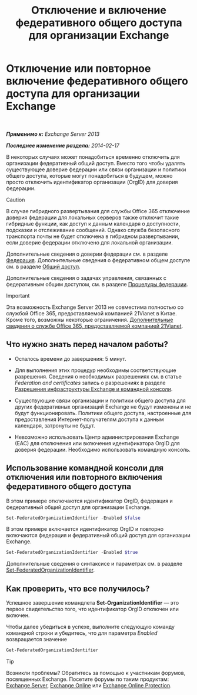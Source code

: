 ﻿---
title: 'Отключение и включение федеративного общего доступа для организации Exchange'
TOCTitle: Отключение или повторное включение федеративного общего доступа для организации Exchange
ms:assetid: d36490d8-0268-47b9-a6d4-e56427f1b02e
ms:mtpsurl: https://technet.microsoft.com/ru-ru/library/JJ657497(v=EXCHG.150)
ms:contentKeyID: 50489286
ms.date: 05/22/2018
mtps_version: v=EXCHG.150
ms.translationtype: MT
---

# Отключение или повторное включение федеративного общего доступа для организации Exchange

 

_**Применимо к:** Exchange Server 2013_

_**Последнее изменение раздела:** 2014-02-17_

В некоторых случаях может понадобиться временно отключить для организации федеративный общий доступ. Вместо того чтобы удалять существующее доверие федерации или связи организации и политики общего доступа, которые могут понадобиться в будущем, можно просто отключить идентификатор организации (OrgID) для доверия федерации.

> [!CAUTION]  
> В случае гибридного развертывания для службы Office 365 отключение доверия федерации для локальных серверов также отключит такие гибридные функции, как доступ к данным календаря о доступности, подсказки и отслеживание сообщений. Однако служба безопасного транспорта почты не будет отключена в гибридном развертывании, если доверие федерации отключено для локальной организации.


Дополнительные сведения о доверии федерации см. в разделе [Федерация](federation-exchange-2013-help.md). Дополнительные сведения о федеративном общем доступе см. в разделе [Общий доступ](sharing-exchange-2013-help.md).

Дополнительные сведения о задачах управления, связанных с федеративным общим доступом, см. в разделе [Процедуры федерации](federation-procedures-exchange-2013-help.md).

> [!IMPORTANT]  
> Эта возможность Exchange Server 2013 не совместима полностью со службой Office 365, предоставляемой компанией 21Vianet в Китае. Кроме того, возможны некоторые ограничения. <a href="https://go.microsoft.com/fwlink/?linkid=313640">Дополнительные сведения о службе Office 365, предоставляемой компанией 21Vianet</a>.


## Что нужно знать перед началом работы?

  - Осталось времени до завершения: 5 минут.

  - Для выполнения этих процедур необходимы соответствующие разрешения. Сведения о необходимых разрешениях см. в статье *Federation and certificates* запись о разрешениях в разделе [Разрешения инфраструктуры Exchange и командной консоли](exchange-and-shell-infrastructure-permissions-exchange-2013-help.md).

  - Существующие связи организации и политики общего доступа для других федеративных организаций Exchange не будут изменены и не будут функционировать. Политики общего доступа, настроенные для предоставления Интернет-получателям доступа к данным календаря, затронуты не будут.

  - Невозможно использовать Центр администрирования Exchange (EAC) для отключения или включения идентификатора OrgID для доверия федерации. Необходимо использовать командную консоль.

## Использование командной консоли для отключения или повторного включения федеративного общего доступа

В этом примере отключаются идентификатор OrgID, федерация и федеративный общий доступ для организации Exchange.

```powershell
Set-FederatedOrganizationIdentifier -Enabled $false
```

В этом примере включается идентификатор OrgID и повторно включаются федерация и федеративный общий доступ для организации Exchange.

```powershell
Set-FederatedOrganizationIdentifier -Enabled $true
```

Дополнительные сведения о синтаксисе и параметрах см. в разделе [Set-FederatedOrganizationIdentifier](https://technet.microsoft.com/ru-ru/library/dd351037\(v=exchg.150\)).

## Как проверить, что все получилось?

Успешное завершение командлета **Set-OrganizationIdentifier** — это первое свидетельство того, что идентификатор OrgID отключен или включен.

Чтобы далее убедиться в успехе, выполните следующую команду командной строки и убедитесь, что для параметра *Enabled* возвращается значение

```powershell
Get-FederatedOrganizationIdentifier
```

> [!TIP]  
> Возникли проблемы? Обратитесь за помощью к участникам форумов, посвященных Exchange. Посетите форумы по таким продуктам: <a href="https://go.microsoft.com/fwlink/p/?linkid=60612">Exchange Server</a>, <a href="https://go.microsoft.com/fwlink/p/?linkid=267542">Exchange Online</a> или <a href="https://go.microsoft.com/fwlink/p/?linkid=285351">Exchange Online Protection</a>.

